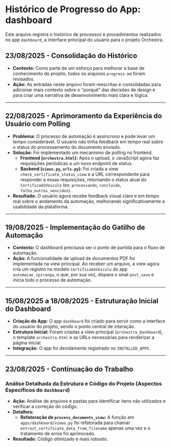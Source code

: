 # Histórico de Progresso do App: dashboard

Este arquivo registra o histórico de processos e procedimentos realizados no app `dashboard`, a interface principal do usuário para o projeto Orchestra.

## 23/08/2025 - Consolidação do Histórico

- **Contexto:** Como parte de um esforço para melhorar a base de conhecimento do projeto, todos os arquivos `progress.md` foram revisados.
- **Ação:** As entradas neste arquivo foram reescritas e consolidadas para adicionar mais contexto sobre o "porquê" das decisões de design e para criar uma narrativa de desenvolvimento mais clara e lógica.

---

## 22/08/2025 - Aprimoramento da Experiência do Usuário com Polling

- **Problema:** O processo de automação é assíncrono e pode levar um tempo considerável. O usuário não tinha feedback em tempo real sobre o status do processamento do documento enviado.
- **Solução:** Foi implementado um mecanismo de polling no frontend.
    - **Frontend (`orchestra.html`):** Após o upload, o JavaScript agora faz requisições periódicas a um novo endpoint de status.
    - **Backend (`views.py`, `urls.py`):** Foi criada a view `check_certificate_status_view` e a URL correspondente para responder a essas requisições, retornando o status atual do `CertificadoVeiculo` (ex: `processando`, `concluido`, `falha_outros_vencidos`).
- **Resultado:** O usuário agora recebe feedback visual claro e em tempo real sobre o andamento da automação, melhorando significativamente a usabilidade da plataforma.

---

## 19/08/2025 - Implementação do Gatilho de Automação

- **Contexto:** O dashboard precisava ser o ponto de partida para o fluxo de automação.
- **Ação:** A funcionalidade de upload de documentos PDF foi implementada na view principal. Ao receber um arquivo, a view agora cria um registro no modelo `CertificadoVeiculo` do app `automacao_ipiranga`, o que, por sua vez, dispara o sinal `post_save` e inicia todo o processo de automação.

---

## 15/08/2025 a 18/08/2025 - Estruturação Inicial do Dashboard

- **Criação do App:** O app `dashboard` foi criado para servir como a interface do usuário do projeto, sendo o ponto central de interação.
- **Estrutura Inicial:** Foram criadas a view principal (`orchestra_dashboard`), o template `orchestra.html` e as URLs necessárias para renderizar a página inicial.
- **Integração:** O app foi devidamente registrado no `INSTALLED_APPS`.


---

## 23/08/2025 - Continuação do Trabalho

### Análise Detalhada da Estrutura e Código do Projeto (Aspectos Específicos do `dashboard`)
- **Ação:** Análise de arquivos e pastas para identificar itens não utilizados e verificar a correção do código.
- **Detalhes:**
    - **Refatoração de `process_documents_view`:** A função em `apps/dashboard/views.py` foi refatorada para chamar `extract_certificate_data_from_filename` apenas uma vez e o tratamento de erros foi aprimorado.
- **Resultado:** Código otimizado e mais robusto.